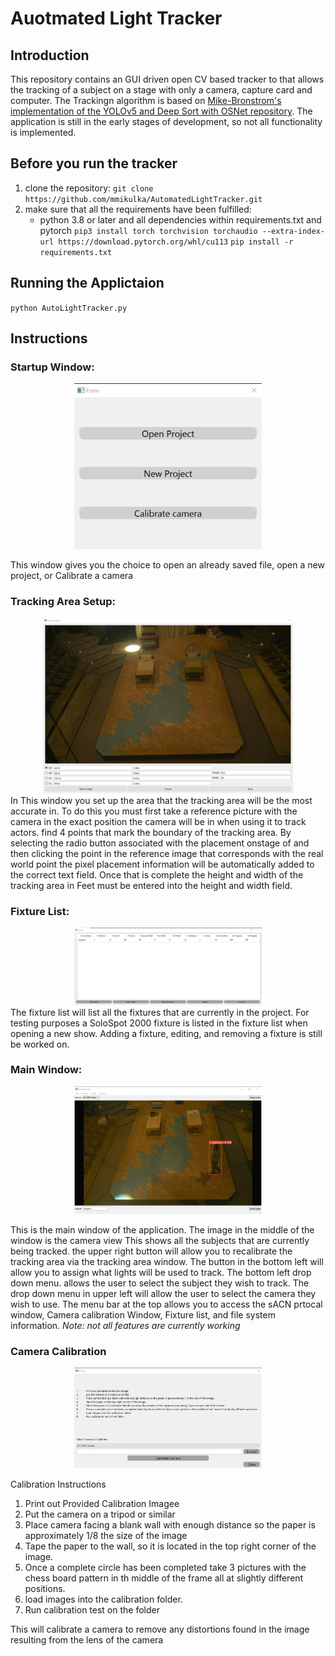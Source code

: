 # Auotmated Light Tracker


## Introduction
This repository contains an GUI driven open CV based tracker to that allows the tracking of a subject on a stage with only a camera, capture card and computer. The Trackingn algorithm is based on [Mike-Bronstrom's implementation of the YOLOv5 and Deep Sort with OSNet repository](https://github.com/mikel-brostrom/Yolov5_DeepSort_OSNet). The application is still in the early stages of development, so not all functionality is implemented.

## Before you run the tracker

1. clone the repository:
`git clone https://github.com/mmikulka/AutomatedLightTracker.git`
2. make sure that all the requirements have been fulfilled:
      - python 3.8 or later and all dependencies within requirements.txt and pytorch
      `pip3 install torch torchvision torchaudio --extra-index-url https://download.pytorch.org/whl/cu113`
      `pip install -r requirements.txt`

## Running the Applictaion

`python AutoLightTracker.py`

## Instructions

### Startup Window:
<div align="center">
<img src="Screen Captures/Startup.png" width="300"/>
</div>

This window gives you the choice to open an already saved file, open a new project, or Calibrate a camera

### Tracking Area Setup:
<div align="center">
<img src="Screen Captures/Space Setup.png" width="400"/>
</div>
In This window you set up the area that the tracking area will be the most accurate in. To do this
you must first take a reference picture with the camera in the exact position the camera will  be
in when using it to track actors. find 4 points that mark the boundary of the tracking area. By selecting the radio button
associated with the placement onstage of and then clicking the point in the reference image that
corresponds with the real world point the pixel placement information will be automatically added
to the correct text field. Once that is complete the height and width of the tracking area in Feet must
be entered into the height and width field.


### Fixture List:
<div align="center">
<img src="Screen Captures/fixture list.png" width="300"/>
</div>
The fixture list will list all the fixtures that are currently in the project. For testing purposes a SoloSpot
2000 fixture is listed in the fixture list when opening a new show. Adding a fixture, editing, and removing a
fixture is still be worked on.

### Main Window:

<div align="center">
<img src="Screen Captures/Main Window.png" width="300"/>
</div>

This is the main window of the application. The image in the middle of the window is the camera view
This shows all the subjects that are currently being tracked.
the upper right button will allow  you to recalibrate the tracking area via the tracking area window.
The button in the bottom left will allow you to assign what lights will be used to track. The bottom
left drop down menu. allows the user to select the subject they wish to track. The drop down menu in
upper left will allow the user to select the camera they wish to use. The menu bar at the top allows 
you to access the sACN prtocal window, Camera calibration Window, Fixture list, and file system information.
*Note: not all features are currently working*

### Camera Calibration
<div align="center">
<img src="Screen Captures/camera Calibration.png" width="300"/>
</div>

<lb>Calibration Instructions</lb>

<ol>
<li> Print out Provided Calibration Imagee</li>
<li> Put the camera on a tripod or similar</li>
<li> Place camera facing a blank wall with enough distance so the paper is approximately 1/8 the size of the image</li>
<li> Tape the paper to the wall, so it is located in the top right corner of the image.</li>
<li> Once a complete circle has been completed take 3 pictures with the chess board pattern in th
middle of the frame all at slightly different positions.</li>
<li> load images into the calibration folder.</li>
<li> Run calibration test on the folder</li>
</ol>

This will calibrate a camera to remove any distortions  found in the image resulting from the lens of the camera
